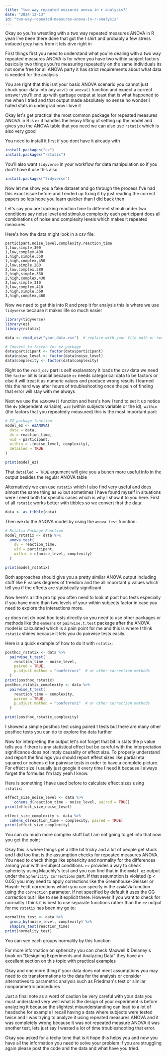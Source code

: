 ```yaml
---
title: "two way repeated measures anova in r analysis?"
date: "2024-12-13"
id: "two-way-repeated-measures-anova-in-r-analysis"
---
```


Okay so you're wrestling with a two way repeated measures ANOVA in R yeah I've been there done that got the t shirt and probably a few stress induced grey hairs from it lets dive right in

First things first you need to understand what you're dealing with a two way repeated measures ANOVA is for when you have two within subject factors basically two things you're measuring repeatedly on the same individuals its not some free for all ANOVA party it has strict requirements about what data is needed for the analysis

You are right that this isnt your basic ANOVA scenario you cannot just chuck your data into any `aov()` or `anova()` function and expect a correct answer you'll end up with garbage output at least that is what happened to me when I tried and that output made absolutely no sense no wonder I hated stats in undergrad now i love it

Okay let's get practical the most common package for repeated measures ANOVA in R is `ez` it handles the heavy lifting of setting up the model and gives you the ANOVA table that you need we can also use `rstatix` which is also very good

You need to install it first if you dont have it already with

```R
install.packages("ez")
install.packages("rstatix")
```

You'll also want `tidyverse` in your workflow for data manipulation so if you don't have it use this also

```R
install.packages("tidyverse")
```

Now let me show you a fake dataset and go through the process I've had this exact issue before and I ended up fixing it by just reading the correct papers so lets hope you learn quicker than I did back then

Let's say you are tracking reaction time to different stimuli under two conditions say noise level and stimulus complexity each participant does all combinations of noise and complexity levels which makes it repeated measures

Here's how the data might look in a csv file:

```csv
participant,noise_level,complexity,reaction_time
1,low,simple,300
1,low,complex,400
1,high,simple,350
1,high,complex,450
2,low,simple,280
2,low,complex,380
2,high,simple,330
2,high,complex,430
3,low,simple,310
3,low,complex,410
3,high,simple,360
3,high,complex,460
```

Now we need to get this into R and prep it for analysis this is where we use `tidyverse` because it makes life so much easier

```R
library(tidyverse)
library(ez)
library(rstatix)

data <- read_csv("your_data.csv")  # replace with your file path or read directly from clipboard etc

# Convert to factor for ez package
data$participant <- factor(data$participant)
data$noise_level <- factor(data$noise_level)
data$complexity <- factor(data$complexity)
```

Right so the `read_csv` part is self explanatory it loads the csv data we need the `factor` bit is crucial because `ez` needs categorical data to be factors or else it will treat it as numeric values and produce wrong results I learned this the hard way after hours of troubleshooting once the pain of finding that error will stay with me always

Next we use the `ezANOVA()` function and here's how I tend to set it up notice the `dv` (dependent variable), `wid` (within subjects variable or the id), `within` (the factors that you repeatedly measured) this is the most important part:

```R
# EZ package function
model_ez <- ezANOVA(
  data = data,
  dv = reaction_time,
  wid = participant,
  within = .(noise_level, complexity),
  detailed = TRUE
)

print(model_ez)
```
That `detailed = TRUE` argument will give you a bunch more useful info in the output besides the regular ANOVA table

Alternatively we can use `rstatix` which I also find very useful and does almost the same thing as `ez` but sometimes I have found myself in situations were I need both for specific cases which is why I show it to you here. First of all `rstatix` works better with tibbles so we convert first the data:
```R
data <- as_tibble(data)
```
Then we do the ANOVA model by using the `anova_test` function:
```R
# Rstatix Package Function
model_rstatix <- data %>%
  anova_test(
    dv = reaction_time,
    wid = participant,
    within = c(noise_level, complexity)
  )

print(model_rstatix)
```

Both approaches should give you a pretty similar ANOVA output including stuff like F values degrees of freedom and the all important p values which tell you if the effects are statistically significant

Now here's a little pro tip you often need to look at post hoc tests especially if you have more than two levels of your within subjects factor in case you need to explore the interactions more.

`ez` does not do post hoc tests directly so you need to use other packages or methods like the `emmeans` or `pairwise.t.test` package after the ANOVA model is calculated which is a pain point for me and this is where I think `rstatix` shines because it lets you do pairwise tests easily.

Here is a quick example of how to do it with `rstatix`:

```R
posthoc_rstatix <- data %>%
  pairwise_t_test(
    reaction_time ~ noise_level,
    paired = TRUE,
    p.adjust.method = "bonferroni"  # or other correction methods
  )
print(posthoc_rstatix)
posthoc_rstatix_complexity <- data %>%
  pairwise_t_test(
    reaction_time ~ complexity,
    paired = TRUE,
    p.adjust.method = "bonferroni"  # or other correction methods
  )

print(posthoc_rstatix_complexity)

```

I showed a simple posthoc test using paired t tests but there are many other posthoc tests you can do to explore the data further

Now for interpreting the output let's not forget that bit in stats the p value tells you if there is any statistical effect but be careful with the interpretation significance does not imply causality or effect size. To properly understand and report the findings you should report effect sizes like partial eta squared or cohens d for pairwise tests in order to have a complete picture. For effect size I usually just google it every time I need it because I always forget the formulas I'm lazy yeah I know.

Here is something I have used before to calculate effect sizes using `rstatix`:

```R
effect_size_noise_level <- data %>%
    cohens_d(reaction_time ~ noise_level, paired = TRUE)
print(effect_size_noise_level)

effect_size_complexity <- data %>%
  cohens_d(reaction_time ~ complexity, paired = TRUE)
print(effect_size_complexity)
```
You can do much more complex stuff but I am not going to get into that now you get the point

Okay this is where things get a little bit tricky and a lot of people get stuck and I did too that is the assumption checks for repeated measures ANOVA. You need to check things like sphericity and normality for the differences among your within-subject conditions. `ez` provides a way to check sphericity using Mauchly's test and you can find that in the `model_ez` output under the `Sphericity Corrections` part. If that assumption is violated (p < 0.05) you may need to apply corrections like the Greenhouse-Geisser or Huynh-Feldt corrections which you can specify in the `ezANOVA` function using the `correction` parameter. If not specified by default it uses the GG correction but I like to see it explicit there.
However if you want to check for normality I think it is best to use separate functions rather than the `ez` output for me `rstatix` has been my go to:
```R
normality_test <- data %>%
  group_by(noise_level, complexity) %>%
  shapiro_test(reaction_time)
print(normality_test)
```
You can see each groups normality by this function

For more information on sphericity you can check Maxwell & Delaney's book on "Designing Experiments and Analyzing Data" they have an excellent section on this topic with practical examples

Okay and one more thing if your data does not meet assumptions you may need to do transformations to the data for the analysis or consider alternatives to parametric analysis such as Friedman's test or similar nonparametric procedures

Just a final note as a word of caution be very careful with your data you must understand very well what is the design of your experiment is before analyzing it because the slightest misunderstanding can lead to a lot of headache for example I recall having a data where subjects were tested twice and I was trying to analyze it using repeated measures ANOVA and it was completely wrong because it was not repeated measure ANOVA it was another test, lets just say I wasted a lot of time troubleshooting that error.

Okay you asked for a techy tone that is it hope this helps you and now you have all the information you need to solve your problem if you are struggling again please post the code and the data and what have you tried.
